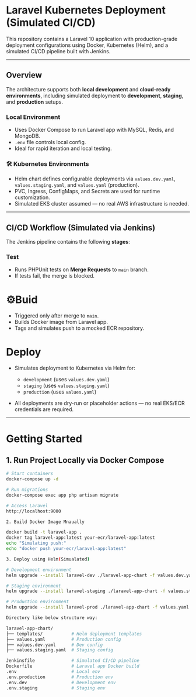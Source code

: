 # Laravel Kubernetes Deployment (Simulated CI/CD)

This repository contains a Laravel 10 application with production-grade deployment configurations using Docker, Kubernetes (Helm), and a simulated CI/CD pipeline built with Jenkins.

---

## Overview

The architecture supports both **local development** and **cloud-ready environments**, including simulated deployment to **development**, **staging**, and **production** setups.

### Local Environment
- Uses Docker Compose to run Laravel app with MySQL, Redis, and MongoDB.
- `.env` file controls local config.
- Ideal for rapid iteration and local testing.

### 🛠️ Kubernetes Environments
- Helm chart defines configurable deployments via `values.dev.yaml`, `values.staging.yaml`, and `values.yaml` (production).
- PVC, Ingress, ConfigMaps, and Secrets are used for runtime customization.
- Simulated EKS cluster assumed — no real AWS infrastructure is needed.

---

## CI/CD Workflow (Simulated via Jenkins)

The Jenkins pipeline contains the following **stages**:

### Test
- Runs PHPUnit tests on **Merge Requests** to `main` branch.
- If tests fail, the merge is blocked.

# ⚙️Buid
- Triggered only after merge to `main`.
- Builds Docker image from Laravel app.
- Tags and simulates push to a mocked ECR repository.

# Deploy
- Simulates deployment to Kubernetes via Helm for:
  - `development` (uses `values.dev.yaml`)
  - `staging` (uses `values.staging.yaml`)
  - `production` (uses `values.yaml`)

- All deployments are dry-run or placeholder actions — no real EKS/ECR credentials are required.

---

# Getting Started

## 1. Run Project Locally via Docker Compose

```bash
# Start containers
docker-compose up -d

# Run migrations
docker-compose exec app php artisan migrate

# Access Laravel
http://localhost:9000

2. Build Docker Image Mnaually

docker build -t laravel-app .
docker tag laravel-app:latest your-ecr/laravel-app:latest
echo "Simulating push:"
echo "docker push your-ecr/laravel-app:latest"

3. Deploy using Helm(Simualated)

# Development environment
helm upgrade --install laravel-dev ./laravel-app-chart -f values.dev.yaml

# Staging environment
helm upgrade --install laravel-staging ./laravel-app-chart -f values.staging.yaml

# Production environment
helm upgrade --install laravel-prod ./laravel-app-chart -f values.yaml

Directory like below structure way:

laravel-app-chart/
├── templates/           # Helm deployment templates
├── values.yaml          # Production config
├── values.dev.yaml      # Dev config
├── values.staging.yaml  # Staging config

Jenkinsfile              # Simulated CI/CD pipeline
Dockerfile               # Laravel app Docker build
.env                     # Local env
.env.production          # Production env
.env.dev                 # Development env
.env.staging             # Staging env

